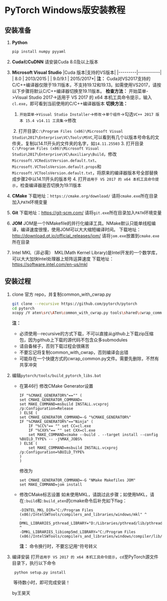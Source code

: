 # PyTorch Windows版安装教程



## 安装准备
1. **Python**
    ```bash
    pip install numpy pyyaml
    ```
2. **Cuda**和**CuDNN**
    请安装Cuda 8.0及以上版本
3. **Microsoft Visual Studio**
    |Cuda 版本|支持的VS版本|
    |---------|-----------|
    |   8.0   | 2013/2015 |
    | 9.0/9.1 | 2015/2017*|
    **注：** Cuda对VS2017支持的C/C++编译器仅限于19.11版本，不支持19.12和19.13。如需使用VS2017，请按以下步骤将默认C/C++编译器切换至19.11版本。
    **检查方法：** 开始菜单->Visual Studio 2017->适用于 VS 2017 的 x64 本机工具命令提示，输入`cl.exe`，即可看到当前使用的C/C++编译器版本
    **切换方法：**

    1. `开始菜单`->`Visual Studio Installer`->`修改`->`单个组件`->勾选`VC++ 2017 版本 15.4 v14.11 工具集`->修改

    ​    2. 打开目录`C:\Program Files (x86)\Microsoft Visual Studio\2017\Enterprise\VC\Tools\MSVC`,可以看到有几个以版本号命名的文件夹，复制以14.11开头的文件夹的名字，如`14.11.25503`
        3. 打开目录`C:\Program Files (x86)\Microsoft Visual Studio\2017\Enterprise\VC\Auxiliary\Build`，修改`Microsoft.VCRedistVersion.default.txt`、`Microsoft.VCToolsVersion.default.props`和`Microsoft.VCToolsVersion.default.txt`，将原来的编译器版本号全部替换成步骤2中以14.11开头的版本号
        4. 打开`适用于 VS 2017 的 x64 本机工具命令提示`，检查编译器是否切换为19.11版本
4. **CMake**
    下载地址：`https://cmake.org/download/`
    请将`cmake.exe`所在目录加入`PATH`环境变量
5. **Git**
    下载地址：<https://git-scm.com/>
    请将`git.exe`所在目录加入`PATH`环境变量
6. **JOM**
    JOM是一个NMakefile的并行化编译工具。NMake默认只能单线程编译，编译速度很慢，使用JOM可以大大缩短编译时间。
    下载地址：<http://download.qt.io/official_releases/jom/>
    请将`jom.exe`放置到`cmake.exe`所在目录
7. Intel MKL（非必需）
    MKL(Math Kernel Library)是Intel开发的一个数学库，可以大大加快Intel处理器上矩阵运算速度
    下载地址：<https://software.intel.com/en-us/mkl>

## 安装过程
1. clone 官方 repo，并复制common_with_cwrap.py
    ```bash
    git clone --recursive https://github.com/pytorch/pytorch
    cd pytorch
    xcopy /Y aten\src\ATen\common_with_cwrap.py tools\shared\cwrap_common.py
    ```
    **注：**
    - 必须使用--recursive的方式下载，不可以直接从github上下载zip压缩包，因为github上下载的源代码不包含众多submodules
    - 请自备梯子，否则下载过程会很痛苦
    - 不要忘记将复制common_with_cwrap，否则编译会出错
    - 可能存在一个快捷方式的cwrap_common.py文件。需要先删除，不然有共享冲突

2. 编辑`pytorch/tools/build_pytorch_libs.bat`
    - 在第46行 修改CMake Generator设置
        ```
        IF "%CMAKE_GENERATOR%"=="" (
        set CMAKE_GENERATOR_COMMAND=
        set MAKE_COMMAND=msbuild INSTALL.vcxproj /p:Configuration=Release
        ) ELSE (
        set CMAKE_GENERATOR_COMMAND=-G "%CMAKE_GENERATOR%"
        IF "%CMAKE_GENERATOR%"=="Ninja" (
            IF "%CC%"== "" set CC=cl.exe
            IF "%CXX%"== "" set CXX=cl.exe
            set MAKE_COMMAND=cmake --build . --target install --config %BUILD_TYPE% -- -j%MAX_JOBS%
        ) ELSE (
            set MAKE_COMMAND=msbuild INSTALL.vcxproj /p:Configuration=%BUILD_TYPE%
        )
        )
        ```
        修改为
        ```
        set CMAKE_GENERATOR_COMMAND=-G "NMake Makefiles JOM"
        set MAKE_COMMAND=jom install
        ```
    * 修改CMake标志设置
        如未使用MKL，请跳过此步骤；如使用MKL，请在`:build`和`:build_aten`的cmake命令后补充如下flag：
        ```
        -DINTEL_MKL_DIR="C:/Program Files (x86)/IntelSWTools/compilers_and_libraries/windows/mkl" ^
        -DMKL_LIBRARIES_pthread_LIBRARY="D:/Libraries/pthread/lib/pthreadVC2.lib" ^
        -DMKL_LIBRARIES_libiomp5md_LIBRARY="C:/Program Files (x86)/IntelSWTools/compilers_and_libraries/windows/compiler/lib/intel64/libiomp5md.lib"
        ```
        **注：** 命令换行时，不要忘记用`^`符号转义

3. 编译安装
        打开`适用于 VS 2017 的 x64 本机工具命令提示`，`cd`至PyTorch源文件目录下，执行以下命令

   ```
    python setup.py install
   ```

   ​     等待数小时，即可完成安装！

   by王昊天